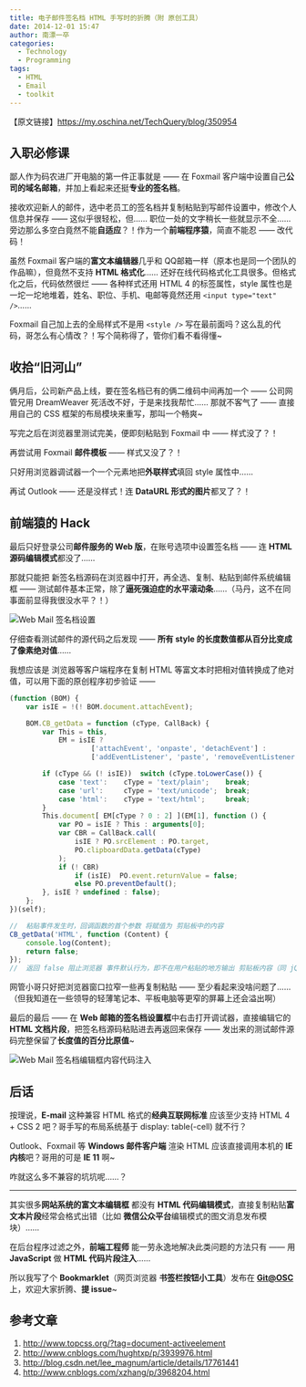 ```yaml
---
title: 电子邮件签名档 HTML 手写时的折腾（附 原创工具）
date: 2014-12-01 15:47
author: 南漂一卒
categories:
  - Technology
  - Programming
tags:
  - HTML
  - Email
  - toolkit
---
```



【原文链接】https://my.oschina.net/TechQuery/blog/350954


## 入职必修课

鄙人作为码农进厂开电脑的第一件正事就是 —— 在 Foxmail 客户端中设置自己**公司的域名邮箱**，并加上看起来还挺**专业的签名档**。

接收欢迎新人的邮件，选中老员工的签名档并复制粘贴到写邮件设置中，修改个人信息并保存 —— 这似乎很轻松，但…… 职位一处的文字稍长一些就显示不全…… 旁边那么多空白竟然不能**自适应**？！作为一个**前端程序猿**，简直不能忍 —— 改代码！

虽然 Foxmail 客户端的**富文本编辑器**几乎和 QQ邮箱一样（原本也是同一个团队的作品嘛），但竟然不支持 **HTML 格式化**…… 还好在线代码格式化工具很多。但格式化之后，代码依然很烂 —— 各种样式还用 HTML 4 的标签属性，style 属性也是一坨一坨地堆着，姓名、职位、手机、电邮等竟然还用 `<input type="text" />`……

Foxmail 自己加上去的全局样式不是用 `<style />` 写在最前面吗？这么乱的代码，哥怎么有心情改？！写个简称得了，管你们看不看得懂~


## 收拾“旧河山”

俩月后，公司新产品上线，要在签名档已有的俩二维码中间再加一个 —— 公司网管兄用 DreamWeaver 死活改不好，于是来找我帮忙…… 那就不客气了 —— 直接用自己的 CSS 框架的布局模块来重写，那叫一个畅爽~

写完之后在浏览器里测试完美，便即刻粘贴到 Foxmail 中 —— 样式没了？！

再尝试用 Foxmail **邮件模板** —— 样式又没了？！

只好用浏览器调试器一个一个元素地把**外联样式**填回 style 属性中……

再试 Outlook —— 还是没样式！连 **DataURL 形式的图片**都叉了？！


## 前端猿的 Hack

最后只好登录公司**邮件服务的 Web 版**，在账号选项中设置签名档 —— 连 **HTML 源码编辑模式**都没了……

那就只能把 新签名档源码在浏览器中打开，再全选、复制、粘贴到邮件系统编辑框 —— 测试邮件基本正常，除了**逼死强迫症的水平滚动条**……（马丹，这不在同事面前显得我很没水平？！）

![Web Mail 签名档设置][1]

仔细查看测试邮件的源代码之后发现 —— **所有 style 的长度数值都从百分比变成了像素绝对值**……

我想应该是 浏览器等客户端程序在复制 HTML 等富文本时把相对值转换成了绝对值，可以用下面的原创程序初步验证 ——

```javascript
(function (BOM) {
    var isIE = !(! BOM.document.attachEvent);

    BOM.CB_getData = function (cType, CallBack) {
        var This = this,
            EM = isIE ?
                    ['attachEvent', 'onpaste', 'detachEvent'] :
                    ['addEventListener', 'paste', 'removeEventListener'];

        if (cType && (! isIE))  switch (cType.toLowerCase()) {
            case 'text':    cType = 'text/plain';    break;
            case 'url':     cType = 'text/unicode';  break;
            case 'html':    cType = 'text/html';     break;
        }
        This.document[ EM[cType ? 0 : 2] ](EM[1], function () {
            var PO = isIE ? This : arguments[0];
            var CBR = CallBack.call(
                isIE ? PO.srcElement : PO.target,
                PO.clipboardData.getData(cType)
            );
            if (! CBR)
                if (isIE)  PO.event.returnValue = false;
                else PO.preventDefault();
        }, isIE ? undefined : false);
    };
})(self);

//  粘贴事件发生时，回调函数的首个参数 将赋值为 剪贴板中的内容
CB_getData('HTML', function (Content) {
    console.log(Content);
    return false;
});
//  返回 false 阻止浏览器 事件默认行为，即不在用户粘贴的地方输出 剪贴板内容（同 jQuery）
```
网管小哥只好把浏览器窗口拉窄一些再复制粘贴 —— 至少看起来没啥问题了……（但我知道在一些领导的轻薄笔记本、平板电脑等更窄的屏幕上还会溢出啊）

最后的最后 —— 在 **Web 邮箱的签名档设置框**中右击打开调试器，直接编辑它的 **HTML 文档片段**，把签名档源码粘贴进去再返回来保存 —— 发出来的测试邮件源码完整保留了**长度值的百分比原值**~

![Web Mail 签名档编辑框内容代码注入][2]


## 后话

按理说，**E-mail** 这种兼容 HTML 格式的**经典互联网标准** 应该至少支持 HTML 4 + CSS 2 吧？哥手写的布局系统基于 display: table(-cell) 就不行？

Outlook、Foxmail 等 **Windows 邮件客户端** 渲染 HTML 应该直接调用本机的 **IE 内核**吧？哥用的可是 **IE 11** 啊~

咋就这么多不兼容的坑坑呢……？

----------

其实很多**网站系统的富文本编辑框** 都没有 **HTML 代码编辑模式**，直接复制粘贴**富文本片段**经常会格式出错（比如 **微信公众平台**编辑模式的图文消息发布模块）……

在后台程序过滤之外，**前端工程师** 能一劳永逸地解决此类问题的方法只有 —— 用 **JavaScript** 做 **HTML 代码片段注入**……

所以我写了个 **Bookmarklet**（网页浏览器 **书签栏按钮小工具**）发布在 [**Git@OSC**][3] 上，欢迎大家折腾、**提 issue**~


## 参考文章

 1. http://www.topcss.org/?tag=document-activeelement
 2. http://www.cnblogs.com/hughtxp/p/3939976.html
 3. http://blog.csdn.net/lee_magnum/article/details/17761441
 4. http://www.cnblogs.com/xzhang/p/3968204.html


  [1]: http://static.oschina.net/uploads/space/2014/1201/154333_73Tz_1171658.png
  [2]: http://static.oschina.net/uploads/space/2014/1201/154419_B5gz_1171658.png
  [3]: http://gitee.com/Tech_Query/iBookmarkLet
